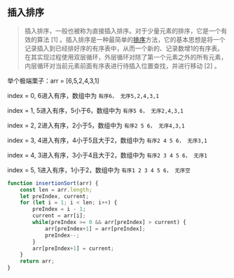 ## 插入排序

>  插入排序，一般也被称为直接插入排序。对于少量元素的排序，它是一个有效的算法 [1] 。插入排序是一种最简单的[排序](https://baike.baidu.com/item/排序/1066239?fromModule=lemma_inlink)方法，它的基本思想是将一个记录插入到已经排好序的有序表中，从而一个新的、记录数增1的有序表。在其实现过程使用双层循环，外层循环对除了第一个元素之外的所有元素，内层循环对当前元素前面有序表进行待插入位置查找，并进行移动 [2] 。 

举个极端栗子：arr = [6,5,2,4,3,1]

index = 0,  6进入有序，数组中为  `有序6， 无序5,2,4,3,1`

index = 1,  5进入有序，5小于6，数组中为  `有序5 6， 无序2,4,3,1`

index = 2,  2进入有序，2小于5，数组中为  `有序2 5 6， 无序4,3,1`

index = 3,  4进入有序，4小于5且大于2，数组中为  `有序2 4 5 6， 无序3,1`

index = 4,  3进入有序，3小于4且大于2，数组中为  `有序2 3 4 5 6， 无序1`

index = 5,  1进入有序，1小于2，数组中为  `有序1 2 3 4 5 6， 无序空`

```js
function insertionSort(arr) {
    const len = arr.length;
    let preIndex, current;
    for (let i = 1; i < len; i++) {
        preIndex = i - 1;
        current = arr[i];
        while(preIndex >= 0 && arr[preIndex] > current) {
            arr[preIndex+1] = arr[preIndex];
            preIndex--;
        }
        arr[preIndex+1] = current;
    }
    return arr;
}
```

